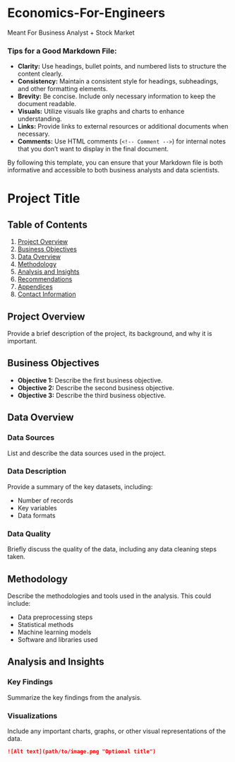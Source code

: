 # Economics-For-Engineers
Meant For Business Analyst + Stock Market

### Tips for a Good Markdown File:
- **Clarity:** Use headings, bullet points, and numbered lists to structure the content clearly.
- **Consistency:** Maintain a consistent style for headings, subheadings, and other formatting elements.
- **Brevity:** Be concise. Include only necessary information to keep the document readable.
- **Visuals:** Utilize visuals like graphs and charts to enhance understanding.
- **Links:** Provide links to external resources or additional documents when necessary.
- **Comments:** Use HTML comments (`<!-- Comment -->`) for internal notes that you don’t want to display in the final document.

By following this template, you can ensure that your Markdown file is both informative and accessible to both business analysts and data scientists.
# Project Title

## Table of Contents
1. [Project Overview](#project-overview)
2. [Business Objectives](#business-objectives)
3. [Data Overview](#data-overview)
4. [Methodology](#methodology)
5. [Analysis and Insights](#analysis-and-insights)
6. [Recommendations](#recommendations)
7. [Appendices](#appendices)
8. [Contact Information](#contact-information)

## Project Overview
Provide a brief description of the project, its background, and why it is important.

## Business Objectives
- **Objective 1:** Describe the first business objective.
- **Objective 2:** Describe the second business objective.
- **Objective 3:** Describe the third business objective.

## Data Overview
### Data Sources
List and describe the data sources used in the project.

### Data Description
Provide a summary of the key datasets, including:
- Number of records
- Key variables
- Data formats

### Data Quality
Briefly discuss the quality of the data, including any data cleaning steps taken.

## Methodology
Describe the methodologies and tools used in the analysis. This could include:
- Data preprocessing steps
- Statistical methods
- Machine learning models
- Software and libraries used

## Analysis and Insights
### Key Findings
Summarize the key findings from the analysis.

### Visualizations
Include any important charts, graphs, or other visual representations of the data.

```markdown
![Alt text](path/to/image.png "Optional title")

